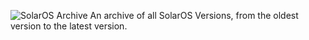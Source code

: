 
![SolarOS Archive](https://github.com/Scratch-Computng-Alliance/SolarOS-Archive/assets/174008094/59572841-2b4f-4b31-86e2-4a14d7c5499f)
 An archive of all SolarOS Versions, from the oldest version to the latest version.
